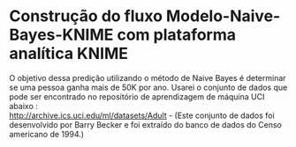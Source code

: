 # Construção do fluxo Modelo-Naive-Bayes-KNIME com plataforma analítica KNIME
O objetivo dessa  predição utilizando o método de Naive Bayes é determinar se uma pessoa ganha mais de 50K por ano. 
Usarei o conjunto de dados que pode ser encontrado no repositório de aprendizagem de máquina UCI abaixo :  
http://archive.ics.uci.edu/ml/datasets/Adult  - 
(Este conjunto de dados foi desenvolvido por Barry Becker e foi extraído do banco de dados do Censo americano de 1994.)

